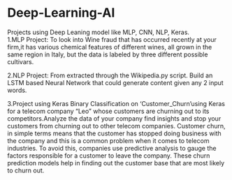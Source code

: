 # Deep-Learning-AI
Projects using Deep Leaning model like MLP, CNN, NLP, Keras.                                                                                                                 
1.MLP Project:
    To look into Wine fraud that has occurred recently at your firm,it has various chemical features of different wines, all grown in the same region in Italy, but the data is labeled by three different possible cultivars.

2.NLP Project:
    From extracted through the Wikipedia.py script. Build an LSTM based Neural Network that could generate content given any 2 input words.

3.Project using Keras Binary Classification on ‘Customer_Churn’using Keras for a telecom company “Leo” whose customers are churning out to its competitors.Analyze the data of your company find insights and stop your customers from churning out to other telecom companies.
Customer churn, in simple terms means that the customer has stopped doing business with the company and this is a common problem when it comes to telecom industries. To avoid this, companies use predictive analysis to gauge the factors responsible for a customer to leave the company. These churn prediction models help in finding out the customer base that are most likely to churn out. 
 




